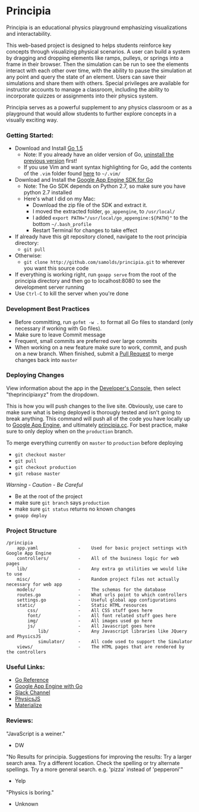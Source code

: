 # Principia
Principia is an educational physics playground emphasizing visualizations and interactability.

This web-based project is designed to helps students reinforce key concepts through visualizing physical scenarios.
A user can build a system by dragging and dropping elements like ramps, pulleys, or springs into a frame in their
browser. Then the simulation can be run to see the elements interact with each other over time, with the ability to
pause the simulation at any point and query the state of an element. Users can save their simulations and share
them with others. Special privileges are available for instructor accounts to manage a classroom, including the
ability to incorporate quizzes or assignments into their physics system.

Principia serves as a powerful supplement to any physics classroom or as a playground that would allow students
to further explore concepts in a visually exciting way.


### Getting Started:
* Download and Install [Go 1.5](https://golang.org/dl/)
    * Note: If you already have an older version of Go,
      [uninstall the previous version](https://golang.org/doc/install#uninstall) first!
    * If you use Vim and want syntax highlighting for Go, add the contents of the `.vim` folder found
      [here](https://github.com/samolds/devconf) to `~/.vim/`
* Download and Install the [Google App Engine SDK for Go](https://cloud.google.com/appengine/downloads)
    * Note: The Go SDK depends on Python 2.7, so make sure you have python 2.7 installed
    * Here's what I did on my Mac:
        * Download the zip file of the SDK and extract it.
        * I moved the extracted folder, `go_appengine`, to `/usr/local/`
        * I added `export PATH="/usr/local/go_appengine:${PATH}"` to the bottom `~/.bash_profile`
        * Restart Terminal for changes to take effect
* If already have this git repository cloned, navigate to the root principia directory:
    * `git pull`
* Otherwise:
    * `git clone http://github.com/samolds/principia.git` to wherever you want this source code
* If everything is working right, run `goapp serve` from the root of the principia directory and then go
  to localhost:8080 to see the development server running
* Use `Ctrl-C` to kill the server when you're done


### Development Best Practices
* Before committing, run `gofmt -w .` to format all Go files to standard (only necessary if working with Go files).
* Make sure to leave Commit message
* Frequent, small commits are preferred over large commits
* When working on a new feature make sure to work, commit, and push on a new branch. When finished, submit a
  [Pull Request](https://github.com/samolds/principia/pulls) to merge changes back into `master`


### Deploying Changes
View information about the app in the [Developer's Console](https://console.developers.google.com/project/),
then select "theprincipiaxyz" from the dropdown.

This is how you will push changes to the live site. Obviously, use care to make sure what is being deployed
is thorougly tested and isn't going to break anything. This command will push all of the code you have
locally up to [Google App Engine](http://theprincipiaxyz.appspot.com), and ultimately
[principia.cc](http://principia.cc). For best practice, make sure to only deploy when on the `production`
branch.

To merge everything currently on `master` to `production` before deploying
* `git checkout master`
* `git pull`
* `git checkout production`
* `git rebase master`

*Warning* - *Caution* - *Be Careful*
* Be at the root of the project
* make sure `git branch` says `production`
* make sure `git status` returns no known changes
* `goapp deploy`


### Project Structure

```
/principia
    app.yaml               -    Used for basic project settings with Google App Engine
    controllers/           -    All of the business logic for web pages
    lib/                   -    Any extra go utilities we would like to use
    misc/                  -    Random project files not actually necessary for web app
    models/                -    The schemas for the database
    routes.go              -    What urls point to which controllers
    settings.go            -    Useful global app configurations
    static/                -    Static HTML resources
        css/               -    All CSS stuff goes here
        font/              -    All font related stuff goes here
        img/               -    All images used go here
        js/                -    All Javascript goes here
            lib/           -    Any Javascript libraries like JQuery and PhysicsJS
            simulator/     -    All code used to support the Simulator
    views/                 -    The HTML pages that are rendered by the controllers
```


### Useful Links:
* [Go Reference](https://gobyexample.com)
* [Google App Engine with Go](https://cloud.google.com/appengine/docs/go)
* [Slack Channel](http://madadasa.slack.com)
* [PhysicsJS](http://wellcaffeinated.net/PhysicsJS)
* [Materialize](http://materializecss.com)


### Reviews:
"JavaScript is a weiner."
* DW

"No Results for principia. Suggestions for improving the results: Try a larger search area.
Try a different location. Check the spelling or try alternate spellings. Try a more general
search. e.g. 'pizza' instead of 'pepperoni'"
* Yelp

"Physics is boring."
* Unknown
